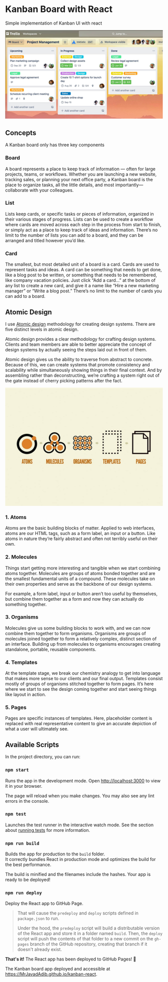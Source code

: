 # Kanban Board with React

Simple implementation of Kanban UI with react

![Kanban Sample Board](doc/kanban-sample-board.jpg?raw=true "Kanban Sample Board")

## Concepts

A Kanban board only has three key components

### Board

A board represents a place to keep track of information — often for large projects, teams, or workflows. Whether you are launching a new website, tracking sales, or planning your next office party, a Kanban board is the place to organize tasks, all the little details, and most importantly—collaborate with your colleagues.

### List

Lists keep cards, or specific tasks or pieces of information, organized in their various stages of progress. Lists can be used to create a workflow where cards are moved across each step in the process from start to finish, or simply act as a place to keep track of ideas and information. There’s no limit to the number of lists you can add to a board, and they can be arranged and titled however you’d like.

### Card

The smallest, but most detailed unit of a board is a card. Cards are used to represent tasks and ideas. A card can be something that needs to get done, like a blog post to be written, or something that needs to be remembered, like company vacation policies. Just click “Add a card…” at the bottom of any list to create a new card, and give it a name like “Hire a new marketing manager” or “Write a blog post.” There’s no limit to the number of cards you can add to a board.

## Atomic Design

I use [Atomic design](https://bradfrost.com/blog/post/atomic-web-design/) methodology for creating design systems. There are five distinct levels in atomic design.

Atomic design provides a clear methodology for crafting design systems. Clients and team members are able to better appreciate the concept of design systems by actually seeing the steps laid out in front of them.

Atomic design gives us the ability to traverse from abstract to concrete. Because of this, we can create systems that promote consistency and scalability while simultaneously showing things in their final context. And by assembling rather than deconstructing, we’re crafting a system right out of the gate instead of cherry picking patterns after the fact.

![Atomic Design](doc/atomic-design.jpg?raw=true "Atomic Design")

### 1. Atoms

Atoms are the basic building blocks of matter. Applied to web interfaces, atoms are our HTML tags, such as a form label, an input or a button. Like atoms in nature they’re fairly abstract and often not terribly useful on their own.

### 2. Molecules

Things start getting more interesting and tangible when we start combining atoms together. Molecules are groups of atoms bonded together and are the smallest fundamental units of a compound. These molecules take on their own properties and serve as the backbone of our design systems.

For example, a form label, input or button aren’t too useful by themselves, but combine them together as a form and now they can actually do something together.

### 3. Organisms

Molecules give us some building blocks to work with, and we can now combine them together to form organisms. Organisms are groups of molecules joined together to form a relatively complex, distinct section of an interface. Building up from molecules to organisms encourages creating standalone, portable, reusable components.

### 4. Templates

At the template stage, we break our chemistry analogy to get into language that makes more sense to our clients and our final output. Templates consist mostly of groups of organisms stitched together to form pages. It’s here where we start to see the design coming together and start seeing things like layout in action.

### 5. Pages

Pages are specific instances of templates. Here, placeholder content is replaced with real representative content to give an accurate depiction of what a user will ultimately see.

## Available Scripts

In the project directory, you can run:

### `npm start`

Runs the app in the development mode. Open [http://localhost:3000](http://localhost:3000) to view it in your browser.

The page will reload when you make changes. You may also see any lint errors in the console.

### `npm test`

Launches the test runner in the interactive watch mode. See the section about [running tests](https://facebook.github.io/create-react-app/docs/running-tests) for more information.

### `npm run build`

Builds the app for production to the `build` folder.\
It correctly bundles React in production mode and optimizes the build for the best performance.

The build is minified and the filenames include the hashes. Your app is ready to be deployed!

### `npm run deploy`

Deploy the React app to GitHub Page.

> That will cause the `predeploy` and `deploy` scripts defined in `package.json` to run.
>
> Under the hood, the `predeploy` script will build a distributable version of the React app and store it in a folder named `build`. Then, the `deploy` script will push the contents of that folder to a new commit on the `gh-pages` branch of the GitHub repository, creating that branch if it doesn't already exist.

**That's it!** The React app has been deployed to GitHub Pages! :rocket:

The Kanban board app deployed and accessible at https://MrJavadAdib.github.io/kanban-react.
